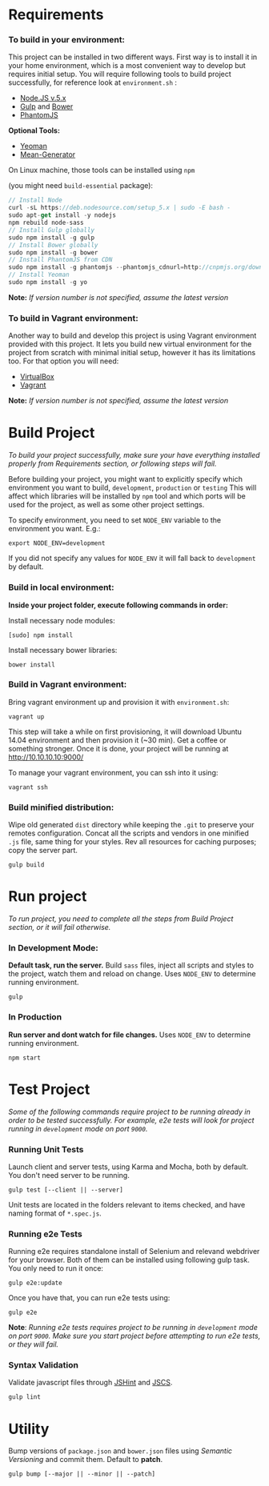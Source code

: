 
# Requirements

### To build in your environment:

This project can be installed in two different ways. First way is to install it in your
home environment, which is a most convenient way to develop but requires initial setup.
You will require following tools to build project successfully, for reference look at ```environment.sh``` :

- [Node.JS v.5.x](https://nodejs.org/en/)
- [Gulp](http://gulpjs.com/) and [Bower](http://bower.io/)
- [PhantomJS](http://phantomjs.org/)

**Optional Tools:**

- [Yeoman](http://yeoman.io/)
- [Mean-Generator](https://github.com/camomiles/mean-generator)

On Linux machine, those tools can be installed using ```npm```

(you might need ```build-essential``` package):

```javascript
// Install Node
curl -sL https://deb.nodesource.com/setup_5.x | sudo -E bash -
sudo apt-get install -y nodejs
npm rebuild node-sass
// Install Gulp globally
sudo npm install -g gulp
// Install Bower globally
sudo npm install -g bower
// Install PhantomJS from CDN
sudo npm install -g phantomjs --phantomjs_cdnurl=http://cnpmjs.org/downloads
// Install Yeoman
sudo npm install -g yo
```

**Note:**
*If version number is not specified, assume the latest version*

### To build in Vagrant environment:

Another way to build and develop this project is using Vagrant environment provided with
this project. It lets you build new virtual environment for the project from scratch with
minimal initial setup, however it has its limitations too. For that option you will need:

- [VirtualBox](https://www.virtualbox.org/)
- [Vagrant](https://www.vagrantup.com/)


**Note:**
*If version number is not specified, assume the latest version*

# Build Project
*To build your project successfully, make sure your have everything installed properly from Requirements section, or following steps will fail.*

Before building your project, you might want to explicitly specify which environment you want to build, ```development```, ```production``` or ```testing```
This will affect which libraries will be installed by ```npm``` tool and which ports will be used for the project, as well as some other project settings.

To specify environment, you need to set ```NODE_ENV``` variable to the environment you want. E.g.:

```
export NODE_ENV=development
```

If you did not specify any values for ```NODE_ENV``` it will fall back to ```development``` by default.

### Build in local environment:

**Inside your project folder, execute following commands in order:**


Install necessary node modules:
```
[sudo] npm install
```

Install necessary bower libraries:
```
bower install
```

### Build in Vagrant environment:

Bring vagrant environment up and provision it with ```environment.sh```:
```
vagrant up
```

This step will take a while on first provisioning, it will download Ubuntu 14.04 environment and then provision it (~30 min). Get a coffee or something stronger. Once it is done, your project will be running at http://10.10.10.10:9000/

To manage your vagrant environment, you can ssh into it using:

```
vagrant ssh
```

### Build minified distribution:

Wipe old generated `dist` directory while keeping the `.git` to preserve your remotes configuration. Concat all the scripts and vendors in one minified `.js` file, same thing for your styles. Rev all resources for caching purposes; copy the server part.

```
gulp build
```

# Run project
*To run project, you need to complete all the steps from Build Project section, or it will fail otherwise.*

### In Development Mode:

**Default task, run the server.** Build `sass` files, inject all scripts and styles to the project, watch them and reload on change. Uses ```NODE_ENV``` to determine running environment.
```
gulp
```

### In Production

**Run server and dont watch for file changes.** Uses ```NODE_ENV``` to determine running environment.
```
npm start
```

# Test Project
*Some of the following commands require project to be running already in order to be tested successfully. For example, e2e tests will look for project running in ```development``` mode on port ```9000```.*

### Running Unit Tests

Launch client and server tests, using Karma and Mocha, both by default. You don't need server to be running.
```
gulp test [--client || --server]
```

Unit tests are located in the folders relevant to items checked, and have naming format of ```*.spec.js```.

### Running e2e Tests

Running e2e requires standalone install of Selenium and relevand webdriver for your browser. Both of them can be installed using following gulp task. You only need to run it once:

```
gulp e2e:update
```

Once you have that, you can run e2e tests using:

```
gulp e2e
```

**Note**: *Running e2e tests requires project to be running in ```development``` mode on port ```9000```. Make sure you start project before attempting to run e2e tests, or they will fail.*

### Syntax Validation

Validate javascript files through [JSHint](http://jshint.com/) and [JSCS](http://jscs.info/).

```
gulp lint
```

# Utility

Bump versions of `package.json` and `bower.json` files using *Semantic Versioning* and commit them. Default to **patch**.
```
gulp bump [--major || --minor || --patch]
```
